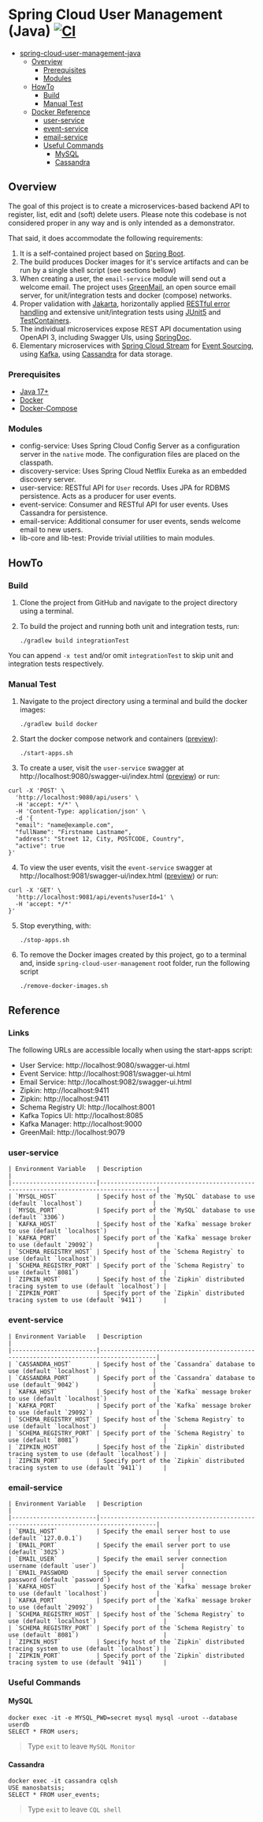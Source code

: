 # Spring Cloud User Management (Java) [![CI](https://github.com/manosbatsis/spring-cloud-user-management-java/actions/workflows/gradle.yml/badge.svg)](https://github.com/manosbatsis/spring-cloud-user-management-java/actions/workflows/gradle.yml)

<!-- TOC -->
* [spring-cloud-user-management-java](#spring-cloud-user-management-java)
  * [Overview](#overview)
    * [Prerequisites](#prerequisites)
    * [Modules](#modules)
  * [HowTo](#howto)
    * [Build](#build)
    * [Manual Test](#manual-test)
  * [Docker Reference](#docker-reference)
    * [user-service](#user-service)
    * [event-service](#event-service)
    * [email-service](#email-service)
    * [Useful Commands](#useful-commands)
      * [MySQL](#mysql)
      * [Cassandra](#cassandra)
<!-- TOC -->

## Overview

The goal of this project is to create a microservices-based backend API to register, list, edit and (soft) delete users.
Please note this codebase is not considered proper in any way and is only intended as a demonstrator.

That said, it does accommodate the following requirements:

1. It is a self-contained project based on [Spring Boot](https://docs.spring.io/spring-boot/docs/current/reference/htmlsingle/).
2. The build produces Docker images for it's service artifacts and can be run by a single shell script (see sections bellow)
3. When creating a user, the `email-service` module will send out a welcome email. The project uses
   [GreenMail](https://greenmail-mail-test.github.io/greenmail/), an open source email server,
   for unit/integration tests and docker (compose) networks.
4. Proper validation with [Jakarta](https://beanvalidation.org/),
   horizontally applied [RESTful error handling](https://github.com/wimdeblauwe/error-handling-spring-boot-starter)
   and extensive unit/integration tests using [JUnit5](https://junit.org/junit5/) and [TestContainers](https://www.testcontainers.org/).
5. The individual microservices expose REST API documentation using OpenAPI 3, including Swagger UIs, using
   [SpringDoc](https://springdoc.org/).
6. Elementary microservices with
   [Spring Cloud Stream](https://docs.spring.io/spring-cloud-stream/docs/current/reference/html/) for
   [Event Sourcing](https://martinfowler.com/eaaDev/EventSourcing.html), using [Kafka](https://kafka.apache.org/),
   using [Cassandra](https://cassandra.apache.org) for data storage.

### Prerequisites

- [Java 17+](https://www.oracle.com/java/technologies/downloads/#java17)
- [Docker](https://www.docker.com/)
- [Docker-Compose](https://docs.docker.com/compose/install/)

### Modules
- config-service: Uses Spring Cloud Config Server as a configuration server in the `native` mode. The configuration files are placed on the classpath.
- discovery-service: Uses Spring Cloud Netflix Eureka as an embedded discovery server.
- user-service: RESTful API for `User` records. Uses JPA for RDBMS persistence.
  Acts as a producer for user events.
- event-service: Consumer and RESTful API for user events. Uses Cassandra for persistence.
- email-service: Additional consumer for user events, sends welcome email to new users.
- lib-core and lib-test: Provide trivial utilities to main modules.

## HowTo

### Build

1. Clone the project from GitHub and navigate to the project directory using a terminal.
2. To build the project and running both unit and integration tests, run:

   `./gradlew build integrationTest`

You can append `-x test` and/or omit `integrationTest` to skip unit and integration tests respectively.

### Manual Test

1. Navigate to the project directory using a terminal and build the docker images:

    `./gradlew build docker`



2. Start the docker compose network and containers ([preview](doc/img/start-apps.png)):

   `./start-apps.sh`

3. To create a user, visit the `user-service` swagger at http://localhost:9080/swagger-ui/index.html
    ([preview](https://raw.githubusercontent.com/manosbatsis/spring-cloud-user-management-java/src/doc/img/user-service-swagger-create-user.png)) or run:

```
curl -X 'POST' \
  'http://localhost:9080/api/users' \
  -H 'accept: */*' \
  -H 'Content-Type: application/json' \
  -d '{
  "email": "name@example.com",
  "fullName": "Firstname Lastname",
  "address": "Street 12, City, POSTCODE, Country",
  "active": true
}'
```

4. To view the user events, visit the `event-service`  swagger at http://localhost:9081/swagger-ui/index.html
   ([preview](user-service-swagger-create-user.png)) or run:

```
curl -X 'GET' \
  'http://localhost:9081/api/events?userId=1' \
  -H 'accept: */*'
}'
```

5. Stop everything, with:

   `./stop-apps.sh`

6. To remove the Docker images created by this project, go to a terminal and, inside `spring-cloud-user-management` root folder, run the following script

    `./remove-docker-images.sh`

## Reference

### Links

The following URLs are accessible locally when using the start-apps script:

- User Service: http://localhost:9080/swagger-ui.html
- Event Service: http://localhost:9081/swagger-ui.html
- Email Service: http://localhost:9082/swagger-ui.html
- Zipkin: http://localhost:9411
- Zipkin: http://localhost:9411
- Schema Registry UI: http://localhost:8001
- Kafka Topics UI: http://localhost:8085
- Kafka Manager: http://localhost:9000
- GreenMail: http://localhost:9079

### user-service

    | Environment Variable   | Description                                                                          |
    |------------------------|--------------------------------------------------------------------------------------|
    | `MYSQL_HOST`           | Specify host of the `MySQL` database to use (default `localhost`)                    |
    | `MYSQL_PORT`           | Specify port of the `MySQL` database to use (default `3306`)                         |
    | `KAFKA_HOST`           | Specify host of the `Kafka` message broker to use (default `localhost`)              |
    | `KAFKA_PORT`           | Specify port of the `Kafka` message broker to use (default `29092`)                  |
    | `SCHEMA_REGISTRY_HOST` | Specify host of the `Schema Registry` to use (default `localhost`)                   |
    | `SCHEMA_REGISTRY_PORT` | Specify port of the `Schema Registry` to use (default `8081`)                        |
    | `ZIPKIN_HOST`          | Specify host of the `Zipkin` distributed tracing system to use (default `localhost`) |
    | `ZIPKIN_PORT`          | Specify port of the `Zipkin` distributed tracing system to use (default `9411`)      |

### event-service

    | Environment Variable   | Description                                                                          |
    |------------------------|--------------------------------------------------------------------------------------|
    | `CASSANDRA_HOST`       | Specify host of the `Cassandra` database to use (default `localhost`)                |
    | `CASSANDRA_PORT`       | Specify port of the `Cassandra` database to use (default `9042`)                     |
    | `KAFKA_HOST`           | Specify host of the `Kafka` message broker to use (default `localhost`)              |
    | `KAFKA_PORT`           | Specify port of the `Kafka` message broker to use (default `29092`)                  |
    | `SCHEMA_REGISTRY_HOST` | Specify host of the `Schema Registry` to use (default `localhost`)                   |
    | `SCHEMA_REGISTRY_PORT` | Specify port of the `Schema Registry` to use (default `8081`)                        |
    | `ZIPKIN_HOST`          | Specify host of the `Zipkin` distributed tracing system to use (default `localhost`) |
    | `ZIPKIN_PORT`          | Specify port of the `Zipkin` distributed tracing system to use (default `9411`)      |

### email-service

    | Environment Variable   | Description                                                                          |
    |------------------------|--------------------------------------------------------------------------------------|
    | `EMAIL_HOST`           | Specify the email server host to use (default `127.0.0.1`)                           |
    | `EMAIL_PORT`           | Specify the email server port to use (default `3025`)                                |
    | `EMAIL_USER`           | Specify the email server connection username (default `user`)                        |
    | `EMAIL_PASSWORD        | Specify the email server connection password (default `password`)                    |
    | `KAFKA_HOST`           | Specify host of the `Kafka` message broker to use (default `localhost`)              |
    | `KAFKA_PORT`           | Specify port of the `Kafka` message broker to use (default `29092`)                  |
    | `SCHEMA_REGISTRY_HOST` | Specify host of the `Schema Registry` to use (default `localhost`)                   |
    | `SCHEMA_REGISTRY_PORT` | Specify port of the `Schema Registry` to use (default `8081`)                        |
    | `ZIPKIN_HOST`          | Specify host of the `Zipkin` distributed tracing system to use (default `localhost`) |
    | `ZIPKIN_PORT`          | Specify port of the `Zipkin` distributed tracing system to use (default `9411`)      |


### Useful Commands

#### MySQL

```
docker exec -it -e MYSQL_PWD=secret mysql mysql -uroot --database userdb
SELECT * FROM users;
```
> Type `exit` to leave `MySQL Monitor`

#### Cassandra

```
docker exec -it cassandra cqlsh
USE manosbatsis;
SELECT * FROM user_events;
```
> Type `exit` to leave `CQL shell`



